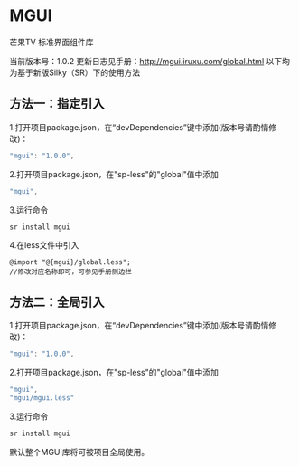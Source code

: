 # MGUI
芒果TV 标准界面组件库

当前版本号：1.0.2
更新日志见手册：<http://mgui.iruxu.com/global.html>
以下均为基于新版Silky（SR）下的使用方法

## 方法一：指定引入
1.打开项目package.json，在“devDependencies”键中添加(版本号请酌情修改)：
```javascript
"mgui": "1.0.0",
```
2.打开项目package.json，在"sp-less"的"global"值中添加
```javascript
"mgui",
```
3.运行命令
```javascript
sr install mgui
```
4.在less文件中引入
```less
@import "@{mgui}/global.less";
//修改对应名称即可，可参见手册侧边栏
```

## 方法二：全局引入
1.打开项目package.json，在“devDependencies”键中添加(版本号请酌情修改)：
```javascript
"mgui": "1.0.0",
```
2.打开项目package.json，在"sp-less"的"global"值中添加
```javascript
"mgui",
"mgui/mgui.less"
```
3.运行命令
```javascript
sr install mgui
```
默认整个MGUI库将可被项目全局使用。

